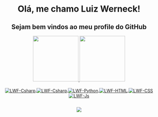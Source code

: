 <div align="center">
  <h1>Olá, me chamo Luiz Werneck!</h1>
  <h2>Sejam bem vindos ao meu profile do GitHub</h2>
</div>
<div align="center">
  <a href="https://github.com/LuizWerneck">
  <img height="150em" src="https://github-readme-stats.vercel.app/api?username=LuizWerneck&show_icons=true&locale=pt-br&theme=dracula&include_all_commits=true&count_private=true"/>
  <img height="150em" src="https://github-readme-stats.vercel.app/api/top-langs/?username=LuizWerneck&layout=compact&locale=pt-br&size_weight=0.5&count_weight=0.5&langs_count=15&theme=dracula"/>
</div>
<div align="center"><br>
<img align="center" alt="LWF-Csharp" src="https://img.shields.io/badge/.NET-5C2D91?style=for-the-badge&logo=.net&logoColor=white">
  <img align="center" alt="LWF-Csharp" src="https://img.shields.io/badge/C%23-239120?style=for-the-badge&logo=c-sharp&logoColor=white">
<img align="center" alt="LWF-Python" src="https://img.shields.io/badge/Python-3776AB?style=for-the-badge&logo=python&logoColor=white">

<img align="center" alt="LWF-HTML" src="https://img.shields.io/badge/HTML-239120?style=for-the-badge&logo=html5&logoColor=white">
<img align="center" alt="LWF-CSS" src="https://img.shields.io/badge/CSS-239120?&style=for-the-badge&logo=css3&logoColor=white">
<img align="center" alt="LWF-Js"  src="https://img.shields.io/badge/JavaScript-F7DF1E?style=for-the-badge&logo=javascript&logoColor=black">
</div>
  
  ##
  
  <div align="center">

   <a href = "mailto:luizwerneck.info@gmail.com"><img src="https://img.shields.io/badge/-Gmail-%23333?style=for-the-badge&logo=gmail&logoColor=white" target="_blank"></a>
  </div>
